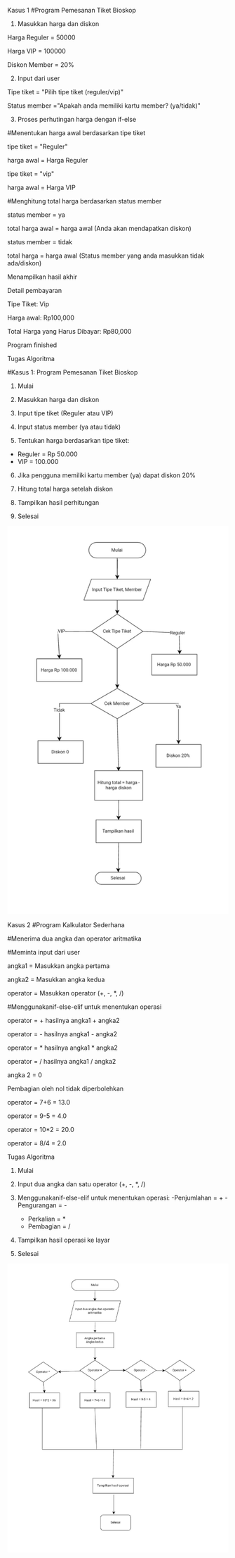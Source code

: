 Kasus 1
#Program Pemesanan Tiket Bioskop

1. Masukkan harga dan diskon

Harga Reguler = 50000

Harga VIP = 100000

Diskon Member = 20%

2. Input dari user

Tipe tiket = "Pilih tipe tiket (reguler/vip)"

Status member ="Apakah anda memiliki kartu member? (ya/tidak)"

3. Proses perhutingan harga dengan if-else

#Menentukan harga awal berdasarkan tipe tiket

tipe tiket = "Reguler"

harga awal = Harga Reguler

tipe tiket = "vip"

harga awal = Harga VIP

#Menghitung total harga berdasarkan status member

status member = ya

total harga awal = harga awal
(Anda akan mendapatkan diskon)

status member = tidak

total  harga = harga awal
(Status member yang anda masukkan tidak ada/diskon)

Menampilkan hasil akhir

Detail pembayaran

Tipe Tiket: Vip

Harga awal: Rp100,000

Total Harga yang Harus Dibayar: Rp80,000

Program finished

Tugas Algoritma

#Kasus 1: Program Pemesanan Tiket Bioskop

1. Mulai
   
2. Masukkan harga dan diskon

3. Input tipe tiket (Reguler atau VIP)

4. Input status member (ya atau tidak)
   
5. Tentukan harga berdasarkan tipe tiket:
 - Reguler = Rp 50.000
 - VIP = 100.000
6. Jika pengguna memiliki kartu member (ya) dapat diskon 20%

7. Hitung total harga setelah diskon

8. Tampilkan hasil perhitungan

9. Selesai

![image alt](https://github.com/febryviadeyanur-cmd/labpy02/blob/2642fe331283f7a92d95ba82a1e29f1e287f373d/2025-10-28%20at%2003.06.11_8a9105a7.jpg)

Kasus 2 
#Program Kalkulator Sederhana

#Menerima dua angka dan operator aritmatika

#Meminta input dari user

angka1 = Masukkan angka pertama

angka2 = Masukkan angka kedua

operator = Masukkan operator (+, -, *, /)

#Menggunakanif-else-elif untuk menentukan operasi

operator = + hasilnya angka1 + angka2

operator = - hasilnya angka1 - angka2

operator = * hasilnya angka1 * angka2

operator = / hasilnya angka1 / angka2

angka 2 = 0

Pembagian oleh nol tidak diperbolehkan

operator = 7+6 = 13.0

operator = 9-5 = 4.0

operator = 10*2 = 20.0

operator = 8/4 = 2.0

Tugas Algoritma

1. Mulai

2. Input dua angka dan satu operator (+, -, *, /)

3. Menggunakanif-else-elif untuk menentukan operasi:
   -Penjumlahan = +
   -Pengurangan = -
   - Perkalian = *
   - Pembagian = /

  4. Tampilkan hasil operasi ke layar

  5. Selesai

![image alt](https://github.com/febryviadeyanur-cmd/labpy02/blob/57a9079634ea13b9acfec5e216928769f734393b/2025-10-28%20at%2003.45.03_dbf4276e.jpg)

